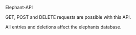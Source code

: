 Elephant-API

GET, POST and DELETE requests are possible with this API. 

All entries and deletions affect the elephants database.
